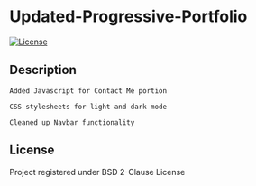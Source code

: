 # Updated-Progressive-Portfolio
  [![License](https://img.shields.io/badge/License-BSD%203--Clause-blue.svg)](https://opensource.org/licenses/BSD-3-Clause)
  ## Description
    Added Javascript for Contact Me portion

    CSS stylesheets for light and dark mode

    Cleaned up Navbar functionality 
    
 ## License 
  Project registered under BSD 2-Clause License
